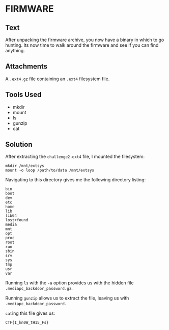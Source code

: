 # FIRMWARE

## Text
After unpacking the firmware archive, you now have a binary in which to go hunting. Its now time to walk around the firmware and see if you can find anything.

## Attachments
A `.ext4.gz` file containing an `.ext4` filesystem file.

## Tools Used
* mkdir
* mount
* ls
* gunzip
* cat

## Solution
After extracting the `challenge2.ext4` file, I mounted the filesystem:
```
mkdir /mnt/extsys
mount -o loop /path/to/data /mnt/extsys
```

Navigating to this directory gives me the following directory listing:
```
bin
boot
dev
etc
home
lib
lib64
lost+found
media
mnt
opt
proc
root
run
sbin
srv
sys
tmp
usr
var
```

Running `ls` with the `-a` option provides us with the hidden file `.mediapc_backdoor_password.gz`.

Running `gunzip` allows us to extract the file, leaving us with `.mediapc_backdoor_password`.

`cat`ing this file gives us:
```
CTF{I_kn0W_tH15_Fs}
```
